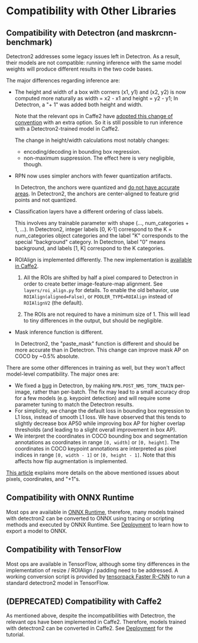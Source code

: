 # Compatibility with Other Libraries

## Compatibility with Detectron (and maskrcnn-benchmark)

Detectron2 addresses some legacy issues left in Detectron. As a result, their models
are not compatible:
running inference with the same model weights will produce different results in the two code bases.

The major differences regarding inference are:

- The height and width of a box with corners (x1, y1) and (x2, y2) is now computed more naturally as
  width = x2 - x1 and height = y2 - y1;
  In Detectron, a "+ 1" was added both height and width.

  Note that the relevant ops in Caffe2 have [adopted this change of convention](https://github.com/pytorch/pytorch/pull/20550)
  with an extra option.
  So it is still possible to run inference with a Detectron2-trained model in Caffe2.

  The change in height/width calculations most notably changes:
  - encoding/decoding in bounding box regression.
  - non-maximum suppression. The effect here is very negligible, though.

- RPN now uses simpler anchors with fewer quantization artifacts.

  In Detectron, the anchors were quantized and
  [do not have accurate areas](https://github.com/facebookresearch/Detectron/issues/227).
  In Detectron2, the anchors are center-aligned to feature grid points and not quantized.

- Classification layers have a different ordering of class labels.

  This involves any trainable parameter with shape (..., num_categories + 1, ...).
  In Detectron2, integer labels [0, K-1] correspond to the K = num_categories object categories
  and the label "K" corresponds to the special "background" category.
  In Detectron, label "0" means background, and labels [1, K] correspond to the K categories.

- ROIAlign is implemented differently. The new implementation is [available in Caffe2](https://github.com/pytorch/pytorch/pull/23706).

  1. All the ROIs are shifted by half a pixel compared to Detectron in order to create better image-feature-map alignment.
     See `layers/roi_align.py` for details.
     To enable the old behavior, use `ROIAlign(aligned=False)`, or `POOLER_TYPE=ROIAlign` instead of
     `ROIAlignV2` (the default).

  1. The ROIs are not required to have a minimum size of 1.
     This will lead to tiny differences in the output, but should be negligible.

- Mask inference function is different.

  In Detectron2, the "paste_mask" function is different and should be more accurate than in Detectron. This change
  can improve mask AP on COCO by ~0.5% absolute.

There are some other differences in training as well, but they won't affect
model-level compatibility. The major ones are:

- We fixed a [bug](https://github.com/facebookresearch/Detectron/issues/459) in
  Detectron, by making `RPN.POST_NMS_TOPK_TRAIN` per-image, rather than per-batch.
  The fix may lead to a small accuracy drop for a few models (e.g. keypoint
  detection) and will require some parameter tuning to match the Detectron results.
- For simplicity, we change the default loss in bounding box regression to L1 loss, instead of smooth L1 loss.
  We have observed that this tends to slightly decrease box AP50 while improving box AP for higher
  overlap thresholds (and leading to a slight overall improvement in box AP).
- We interpret the coordinates in COCO bounding box and segmentation annotations
  as coordinates in range `[0, width]` or `[0, height]`. The coordinates in
  COCO keypoint annotations are interpreted as pixel indices in range `[0, width - 1]` or `[0, height - 1]`.
  Note that this affects how flip augmentation is implemented.


[This article](https://ppwwyyxx.com/blog/2021/Where-are-Pixels/)
explains more details on the above mentioned issues
about pixels, coordinates, and "+1"s.

## Compatibility with ONNX Runtime

[//]: # (Add more doc/examples when ONNX Runtime is supported on the CI)
Most ops are available in [ONNX Runtime](https://onnxruntime.ai), therefore,
many models trained with detectron2 can be converted to ONNX using tracing
or scripting methods and executed by ONNX Runtime.
See [Deployment](../tutorials/deployment.md) to learn how to export a model to ONNX.


## Compatibility with TensorFlow

Most ops are available in TensorFlow, although some tiny differences in
the implementation of resize / ROIAlign / padding need to be addressed.
A working conversion script is provided by [tensorpack Faster R-CNN](https://github.com/tensorpack/tensorpack/tree/master/examples/FasterRCNN/convert_d2)
to run a standard detectron2 model in TensorFlow.

## (DEPRECATED) Compatibility with Caffe2

As mentioned above, despite the incompatibilities with Detectron, the relevant
ops have been implemented in Caffe2.
Therefore, models trained with detectron2 can be converted in Caffe2.
See [Deployment](../tutorials/deployment.md) for the tutorial.
